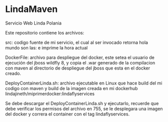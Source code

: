 # LindaMaven

Servicio Web Linda Polania

Este repositorio contiene los archivos:

src: codigo fuente de mi servicio, el cual al ser invocado retorna hola mundo son las: e imprime la hora actual

DockerFile: archivo para despliegue del docker, este setea el usuario de ejecución del jboss wildfly 8, y copia el .war generado de la compilacion con maven al directorio de despliegue del jboss que esta en el docker creado.

DeployContainerLinda.sh: archivo ejecutable en Linux que hace build del mi codigo con maven y build de la imagen creada en mi dockerhub lindajineth/miprimerdocker:lindaflyservices

Se debe descargar el DeployContainerLinda.sh y ejecutarlo, recuerde que debe verificar los permisos del archivo en 755, se le desplegara una imagen del docker y correra el container con el tag lindaflyservices.

